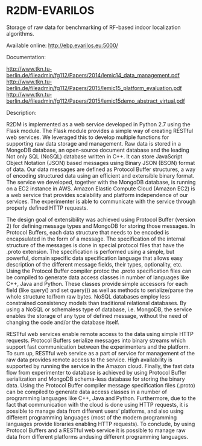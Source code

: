 # R2DM-EVARILOS
Storage of raw data for benchmarking of RF-based indoor localization algorithms.

Available online: http://ebp.evarilos.eu:5000/

Documentation:

http://www.tkn.tu-berlin.de/fileadmin/fg112/Papers/2014/lemic14_data_management.pdf
http://www.tkn.tu-berlin.de/fileadmin/fg112/Papers/2015/lemic15_platform_evaluation.pdf
http://www.tkn.tu-berlin.de/fileadmin/fg112/Papers/2015/lemic15demo_abstract_virtual.pdf

Description:

R2DM is implemented as a web service developed in Python 2.7 using the Flask module. The Flask module provides a simple way of creating RESTful web services. We leveraged this to develop multiple functions for supporting raw data storage and management. Raw data is stored in a MongoDB database, an open-source document database and the leading Not only SQL (NoSQL) database written in C++. It can store JavaScript Object Notation (JSON) based messages using Binary JSON (BSON) format of data. Our data messages are defined as Protocol Buffer structures, a way of encoding structured data using an efficient and extensible binary format. The service we developed, together with the MongoDB database, is running on a EC2 instance in AWS. Amazon Elastic Compute Cloud (Amazon EC2) is a web service that provides scalability and platform independence of our services. The experimenter is able to communicate with the service through properly defined HTTP requests.

The design goal of extensibility was achieved using Protocol Buffer (version 2) for defining message types and MongoDB for storing those messages. In Protocol Buffers, each data structure that needs to be encoded is encapsulated in the form of a message. The specification of the internal structure of the messages is done in special protocol files that have the .proto extension. The specification is performed using a simple, but powerful, domain specific data specification language that allows easy description of the different message fields, their types, optionality, etc. Using the Protocol Buffer compiler protoc the .proto specification files can be compiled to generate data access classes in number of languages like C++, Java and Python. These classes provide simple accessors for each field (like query() and set query()) as well as methods to serialize/parse the whole structure to/from raw bytes. NoSQL databases employ less constrained consistency models than traditional relational databases. By using a NoSQL or schemaless type of database, i.e. MongoDB, the service enables the storage of any type of defined message, without the need of changing the code and/or the database itself.

RESTful web services enable remote access to the data using simple HTTP requests. Protocol Buffers serialize messages into binary streams which support fast communication between the experimenters and the platform. To sum up, RESTful web service as a part of service for management of the raw data provides remote access to the service. High availability is supported by running the service in the Amazon cloud. Finally, the fast data flow from experimenter to database is achieved by using Protocol Buffer serialization and MongoDB schema-less database for storing the binary data. Using the Protocol Buffer compiler message specification files (.proto) can be compiled to generate data access classes in a number of programming languages like C++, Java and Python. Furthermore, due to the fact that communication with the cloud is done using HTTP requests, it is possible to manage data from different users’ platforms, and also using different programming languages (most of the modern programming languages provide libraries enabling HTTP requests). To conclude, by using Protocol Buffers and a RESTful web service it is possible to manage raw data from different platforms andusing different programming languages.

